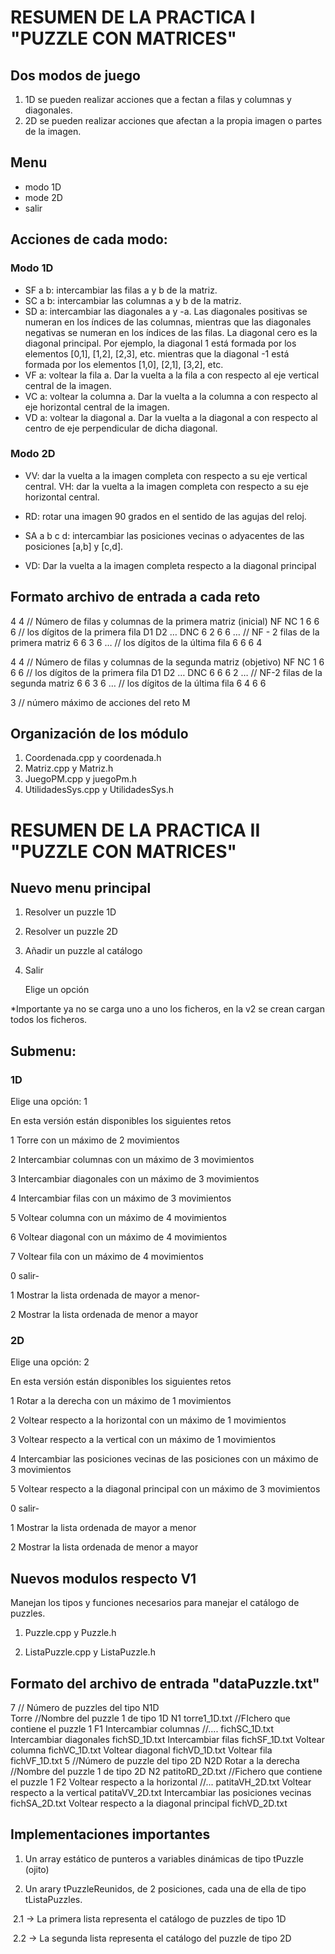 # RESUMEN DE LA PRACTICA I "PUZZLE CON MATRICES"



## Dos modos de juego

1. 1D se pueden realizar acciones que a fectan a filas y columnas y diagonales.
2. 2D se pueden realizar acciones que afectan a la propia imagen o partes de la imagen.



## Menu

* modo 1D
* mode 2D
* salir



## Acciones de cada modo:

### Modo 1D



* SF a b: intercambiar las filas a y b de la matriz. 
* SC a b: intercambiar las columnas a y b de la matriz. 
* SD a: intercambiar las diagonales a y -a. Las diagonales positivas se numeran en los índices de las columnas, mientras que las diagonales negativas se numeran en los índices de las filas. La diagonal cero es la diagonal principal. Por ejemplo, la diagonal 1 está formada por los elementos [0,1], [1,2], [2,3], etc. mientras que la diagonal -1 está formada por los elementos [1,0], [2,1], [3,2], etc. 
* VF a: voltear la fila a. Dar la vuelta a la fila a con respecto al eje vertical central de la imagen.
*  VC a: voltear la columna a. Dar la vuelta a la columna a con respecto al eje horizontal central de la imagen. 
* VD a: voltear la diagonal a. Dar la vuelta a la diagonal a con respecto al centro de eje perpendicular de dicha diagonal.



### Modo 2D



* VV: dar la vuelta a la imagen completa con respecto a su eje vertical central. VH: dar la vuelta a la imagen completa con respecto a su eje horizontal central. 

* RD: rotar una imagen 90 grados en el sentido de las agujas del reloj.

* SA a b c d: intercambiar las posiciones vecinas o adyacentes de las posiciones [a,b] y [c,d]. 
* VD: Dar la vuelta a la imagen completa respecto a la diagonal principal



## Formato archivo de entrada a cada reto



4 4					 // Número de filas y columnas de la primera matriz (inicial)	      NF NC
1 6 6 6         	  // los dígitos de la primera fila    														 D1 D2 … DNC 
6 2 6 6			   … // NF - 2 filas de la primera matriz
6 6 3 6               … // los dígitos de la última fila
6 6 6 4

4 4				   // Número de filas y columnas de la segunda matriz (objetivo)         NF NC
1 6 6 6            // los dígitos de la primera fila																  D1 D2 … DNC 
6 6 6 2        	 … // NF-2 filas de la segunda matriz
6 6 3 6			… // los dígitos de la última fila
6 4 6 6

3					 // número máximo de acciones del reto												M







## Organización de los módulo

1. Coordenada.cpp y coordenada.h
2. Matriz.cpp y Matriz.h
3. JuegoPM.cpp y juegoPm.h
4. UtilidadesSys.cpp y UtilidadesSys.h







# RESUMEN DE LA PRACTICA II "PUZZLE CON MATRICES"



## Nuevo menu principal



1. Resolver un puzzle 1D
2. Resolver un puzzle 2D
3. Añadir un puzzle al catálogo

0. Salir

   Elige un opción

*Importante ya no se carga uno a uno los ficheros, en la v2 se crean cargan todos los ficheros.



## Submenu:



### 1D



Elige una opción: 1

En esta versión están disponibles los siguientes retos

1 Torre con un máximo de 2 movimientos

2 Intercambiar columnas con un máximo de 3 movimientos

3 Intercambiar diagonales con un máximo de 3 movimientos

4 Intercambiar filas con un máximo de 3 movimientos

5 Voltear columna con un máximo de 4 movimientos

6 Voltear diagonal con un máximo de 4 movimientos

7 Voltear fila con un máximo de 4 movimientos

0 salir-

1 Mostrar la lista ordenada de mayor a menor-

2 Mostrar la lista ordenada de menor a mayor



### 2D

Elige una opción: 2

En esta versión están disponibles los siguientes retos

1 Rotar a la derecha con un máximo de 1 movimientos

2 Voltear respecto a la horizontal con un máximo de 1 movimientos

3 Voltear respecto a la vertical con un máximo de 1 movimientos

4 Intercambiar las posiciones vecinas de las posiciones con un máximo de 3 movimientos

5 Voltear respecto a la diagonal principal con un máximo de 3 movimientos

0 salir-

1 Mostrar la lista ordenada de mayor a menor

2 Mostrar la lista ordenada de menor a mayor





## Nuevos modulos respecto V1



Manejan los tipos y funciones necesarios para manejar el catálogo de puzzles.

1)  Puzzle.cpp y Puzzle.h

2) ListaPuzzle.cpp y ListaPuzzle.h





## Formato del archivo de entrada "dataPuzzle.txt"





7															    // Número de puzzles del tipo               N1D   		
Torre														//Nombre del puzzle 1 de tipo 1D        N1
torre1_1D.txt									   	//FIchero que contiene el puzzle 1		F1
Intercambiar columnas                         //....
fichSC_1D.txt
Intercambiar diagonales
fichSD_1D.txt
Intercambiar filas
fichSF_1D.txt
Voltear columna
fichVC_1D.txt
Voltear diagonal
fichVD_1D.txt
Voltear fila
fichVF_1D.txt
5															//Número de puzzle del tipo 2D 					N2D
Rotar a la derecha					      	//Nombre del puzzle 1 de tipo 2D				 N2
patitoRD_2D.txt                                    //Fichero que contiene el puzzle 1               F2
Voltear respecto a la horizontal		//...
patitaVH_2D.txt
Voltear respecto a la vertical
patitaVV_2D.txt
Intercambiar las posiciones vecinas
fichSA_2D.txt
Voltear respecto a la diagonal principal
fichVD_2D.txt



## Implementaciones importantes

1) Un array estático de punteros a variables dinámicas de tipo tPuzzle (ojito)

2) Un arary tPuzzleReunidos, de 2 posiciones, cada una de ella de tipo tListaPuzzles.	

​	2.1 -> La primera lista representa el catálogo de puzzles de tipo 1D

​    2.2 -> La segunda lista representa el catálogo del puzzle de tipo 2D













